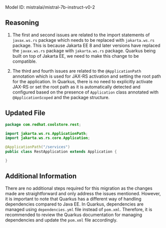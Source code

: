 Model ID: mistralai/mistral-7b-instruct-v0-2

## Reasoning

1. The first and second issues are related to the import statements of `javax.ws.rs` package which needs to be replaced with `jakarta.ws.rs` package. This is because Jakarta EE 8 and later versions have replaced the `javax.ws.rs` package with `jakarta.ws.rs` package. Quarkus being built on top of Jakarta EE, we need to make this change to be compatible.

2. The third and fourth issues are related to the `@ApplicationPath` annotation which is used for JAX-RS activation and setting the root path for the application. In Quarkus, there is no need to explicitly activate JAX-RS or set the root path as it is automatically detected and configured based on the presence of `Application` class annotated with `@ApplicationScoped` and the package structure.

## Updated File

```java
package com.redhat.coolstore.rest;

import jakarta.ws.rs.ApplicationPath;
import jakarta.ws.rs.core.Application;

@ApplicationPath("/services")
public class RestApplication extends Application {

}

```

## Additional Information

There are no additional steps required for this migration as the changes made are straightforward and only address the issues mentioned. However, it is important to note that Quarkus has a different way of handling dependencies compared to Java EE. In Quarkus, dependencies are managed using `dependencies.yml` file instead of `pom.xml`. Therefore, it is recommended to review the Quarkus documentation for managing dependencies and update the `pom.xml` file accordingly.